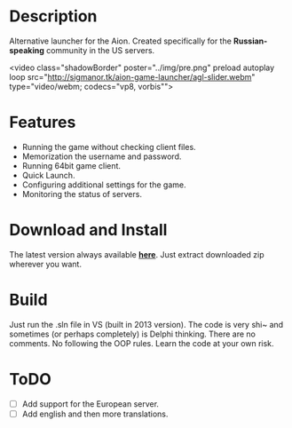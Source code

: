 Description
==================

Alternative launcher for the Aion. Created specifically for the **Russian-speaking** community in the US servers.
<!--![Image](https://octodex.github.com/images/yaktocat.png)-->
 <video class="shadowBorder" poster="../img/pre.png" preload autoplay loop src="http://sigmanor.tk/aion-game-launcher/agl-slider.webm" type="video/webm; codecs="vp8, vorbis""></video>

Features
==================
* Running the game without checking client files.
* Memorization the username and password.
* Running 64bit game client.
* Quick Launch.
* Configuring additional settings for the game.
* Monitoring the status of servers.

Download and Install
==================
The latest version always available **<a href="http://sigmanor.tk/aion-game-launcher/#download" target="_blank">here</a>**. Just extract downloaded zip wherever you want.

Build
==================
Just run the .sln file in VS (built in 2013 version).
The code is very shi~ and sometimes (or perhaps completely) is Delphi thinking. There are no comments. No following the OOP rules. Learn the code at your own risk.

ToDO
==================
- [ ] Add support for the European server.
- [ ] Add english and then more translations.